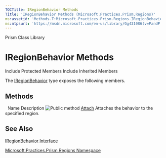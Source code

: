 ```yaml
---
TOCTitle: IRegionBehavior Methods
Title: 'IRegionBehavior Methods (Microsoft.Practices.Prism.Regions)'
ms:assetid: 'Methods.T:Microsoft.Practices.Prism.Regions.IRegionBehavior'
ms:mtpsurl: 'https://msdn.microsoft.com/en-us/library/Gg431086(v=PandP.50)'
---
```


Prism Class Library

IRegionBehavior Methods
=======================

Include Protected Members
Include Inherited Members

The [IRegionBehavior](https://msdn.microsoft.com/t:microsoft.practices.prism.regions.iregionbehavior) type exposes the following members.

Methods
-------

<span id="methodTableToggle"></span>
 
Name
Description
![](https://msdn.microsoft.com/en-us/Gg431086.pubmethod(en-us,PandP.50).gif "Public method")
[Attach](https://msdn.microsoft.com/m:microsoft.practices.prism.regions.iregionbehavior.attach)
Attaches the behavior to the specified region.

See Also
--------

<span id="seeAlsoToggle"></span>
[IRegionBehavior Interface](https://msdn.microsoft.com/t:microsoft.practices.prism.regions.iregionbehavior)

[Microsoft.Practices.Prism.Regions Namespace](https://msdn.microsoft.com/n:microsoft.practices.prism.regions)
